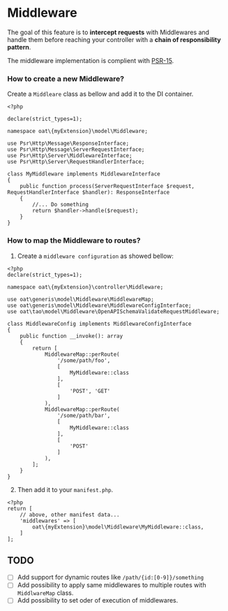 # Middleware

The goal of this feature is to **intercept requests** with Middlewares and 
handle them before reaching your controller with a **chain of responsibility pattern**.

The middleware implementation is complient with [PSR-15](https://www.php-fig.org/psr/psr-15/).

### How to create a new Middleware?

Create a `Middleare` class as bellow and add it to the DI container.

```injectablephp
<?php

declare(strict_types=1);

namespace oat\{myExtension}\model\Middleware;

use Psr\Http\Message\ResponseInterface;
use Psr\Http\Message\ServerRequestInterface;
use Psr\Http\Server\MiddlewareInterface;
use Psr\Http\Server\RequestHandlerInterface;

class MyMiddleware implements MiddlewareInterface
{
    public function process(ServerRequestInterface $request, RequestHandlerInterface $handler): ResponseInterface
    {
        //... Do something
        return $handler->handle($request);
    }
}
```

### How to map the Middleware to routes?

1) Create a `middleware configuration` as showed bellow:

```injectablephp
<?php
declare(strict_types=1);

namespace oat\{myExtension}\controller\Middleware;

use oat\generis\model\Middleware\MiddlewareMap;
use oat\generis\model\Middleware\MiddlewareConfigInterface;
use oat\tao\model\Middleware\OpenAPISchemaValidateRequestMiddleware;

class MiddlewareConfig implements MiddlewareConfigInterface
{
    public function __invoke(): array
    {
        return [
            MiddlewareMap::perRoute(
                '/some/path/foo',
                [
                    MyMiddleware::class
                ],
                [
                    'POST', 'GET'
                ]
            ),
            MiddlewareMap::perRoute(
                '/some/path/bar',
                [
                    MyMiddleware::class
                ],
                [
                    'POST'
                ]
            ),
        ];
    }
}
```

2) Then add it to your `manifest.php`.

```injectablephp
<?php
return [
    // above, other manifest data...
    'middlewares' => [
        oat\{myExtension}\model\Middleware\MyMiddleware::class,
    ]
];
```

## TODO

- [ ] Add support for dynamic routes like `/path/{id:[0-9]}/something`
- [ ] Add possibility to apply same middlewares to multiple routes with `MiddlwareMap` class.
- [ ] Add possibility to set oder of execution of middlewares.